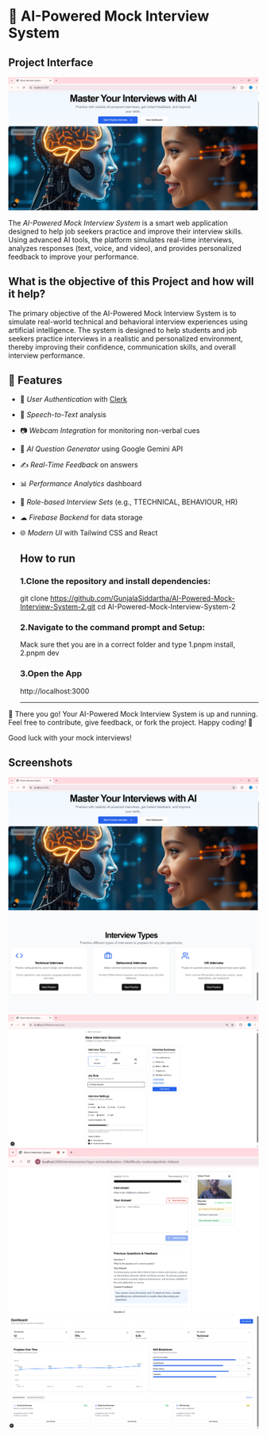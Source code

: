 # 🤖 AI-Powered Mock Interview System

## Project Interface
![image alt](https://github.com/22H51A6675/AI-Powered-Mock-interview-system/blob/c2e03a0cfafcfcde2b387a8ad971c5a4b3f1c797/interface.png)


The *AI-Powered Mock Interview System* is a smart web application designed to help job seekers practice and improve their interview skills. Using advanced AI tools, the platform simulates real-time interviews, analyzes responses (text, voice, and video), and provides personalized feedback to improve your performance.

## What is the objective of this Project and how will it help?
The primary objective of the AI-Powered Mock Interview System is to simulate real-world technical and behavioral interview experiences using artificial intelligence. The system is designed to help students and job seekers practice interviews in a realistic and personalized environment, thereby improving their confidence, communication skills, and overall interview performance.

## 🚀 Features

- 🔐 *User Authentication* with [Clerk](https://clerk.dev/)
- 🎤 *Speech-to-Text* analysis
- 📷 *Webcam Integration* for monitoring non-verbal cues
- 🧠 *AI Question Generator* using Google Gemini API
- ✍ *Real-Time Feedback* on answers
- 📊 *Performance Analytics* dashboard
- 🧾 *Role-based Interview Sets* (e.g., TTECHNICAL, BEHAVIOUR, HR)
- ☁ *Firebase Backend* for data storage
- 🌐 *Modern UI* with Tailwind CSS and React

  ## How to run
  ### 1.Clone the repository and install dependencies:
    git clone https://github.com/GunjalaSiddartha/AI-Powered-Mock-Interview-System-2.git
    cd AI-Powered-Mock-Interview-System-2
  ### 2.Navigate to the command prompt and Setup:
    Mack sure thet you are in a correct folder and type
    1.pnpm install, 
    2.pnpm dev
  ### 3.Open the App
    http://localhost:3000

  ---

🎉 There you go! Your AI-Powered Mock Interview System is up and running.  
Feel free to contribute, give feedback, or fork the project. Happy coding! 🚀

Good luck with your mock interviews!
    


## Screenshots
![image alt](https://github.com/22H51A6675/AI-Powered-Mock-interview-system/blob/c2e03a0cfafcfcde2b387a8ad971c5a4b3f1c797/interface.png)
![image alt](https://github.com/GunjalaSiddartha/AI-Powered-Mock-Interview-System-2/blob/00b695398d3fd391a80aed6ea852fb5e6c69d658/interview_types.png)
![image alt](https://github.com/GunjalaSiddartha/AI-Powered-Mock-Interview-System-2/blob/ddd0b38daf511b0525be51a8193fb8f8e00fefda/new_interview_session.png)
![image alt](https://github.com/GunjalaSiddartha/AI-Powered-Mock-Interview-System-2/blob/575bd28f405ab8400c8410e25c338ee834970cba/interview_attending%20and%20result.png)
![image alt](https://github.com/GunjalaSiddartha/AI-Powered-Mock-Interview-System-2/blob/d33b55522f6fdbd6e15cb4f3b0524c94c763e204/performance_dashboard.png)
